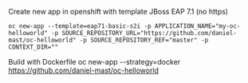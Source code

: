 
Create new app in openshift with template JBoss EAP 7.1 (no https)

    oc new-app --template=eap71-basic-s2i -p APPLICATION_NAME="my-oc-helloworld" -p SOURCE_REPOSITORY_URL="https://github.com/daniel-mast/oc-helloworld" -p SOURCE_REPOSITORY_REF="master" -p CONTEXT_DIR=""


Build with Dockerfile
    oc new-app --strategy=docker https://github.com/daniel-mast/oc-helloworld

